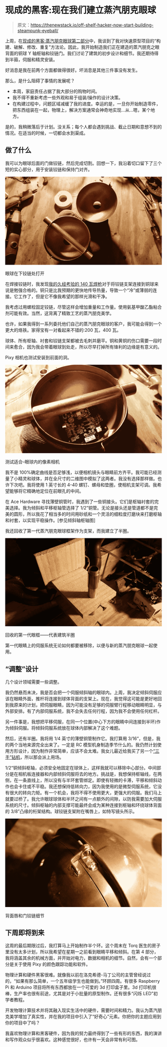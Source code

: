 # 现成的黑客:现在我们建立蒸汽朋克眼球

> 原文：<https://thenewstack.io/off-shelf-hacker-now-start-building-steampunk-eyeball/>

上周，在[现成的黑客:蒸汽朋克眼球第二部分](https://thenewstack.io/off-shelf-hacker-make-steampunk-eye-ball-part-2/)中，我谈到了我对快速原型项目的“构建、破解、修改、重复”方法论。因此，我开始制造我们正在建造的蒸汽朋克之眼背面的铜球 Y 轴枢轴和铰链门。我们讨论了建筑的初步设计和细节。我还期待得到半箍，伺服和精灵安装。

好消息是我在前两个方面都做得很好。坏消息是其他三件事没有发生。

那么，是什么阻碍了事情的发展呢？

*   本周，家庭责任占据了我大部分的购物时间。
*   我不得不重新考虑一些外观和易于组装/操作的设计决策。
*   在构建过程中，问题区域减缓了我的进度。幸运的是，一旦你开始制造零件，把东西组装在一起，物理上，解决方案通常会神奇地实现…从…嗯，某个地方。

是的，我稍微落后于计划。没关系；每个人都会遇到挑战、截止日期和意想不到的情况。在适当的时候，一切都会水到渠成。

## **做了什么**

我可以为眼球后面的门做铰链，然后完成切割。回想一下，我沿着切口留下了三个短的实心部分，用于安装铰链和保持门对齐。

![Eye ball opened on lower hinge](img/5ae4d78ef3e146f2b2cfbf191107ed2b.png)

眼球在下铰链处打开

在焊接铰链时，我发现[我的久经考验的 140 瓦焊枪](https://thenewstack.io/off-shelf-hacker-learn-solder/)对于将铰链支架连接到铜球来说是勉强合格的。铜只是比我预期的更快地传导热量，导致一个“冷”或薄弱的连接。它工作了，但是它不像我希望的那样光滑和干净。

我考虑过用螺栓固定铰链，尽管这样会增加重量和工作量。使用氨基甲酸乙酯粘合剂可能有效。当然，这背离了精致工艺的蒸汽朋克美学。

也许，如果我得到一系列委托他们自己的蒸汽朋克眼球的客户，我可能会得到一个更大的烙铁。家得宝有一对看起来不错的:200 瓦，400 瓦。

球体、所有枢轴、衬套和铰链支架都被去毛刺并磨平。铜和黄铜的伤口需要一段时间来愈合，因为我会带着眼球到处走，所以尽早打掉所有锋利的边缘是有意义的。

Pixy 相机也测试安装到前面的洞。

![Test fit - Pixy camera inside the eye ball](img/ad356b16e996add7647e8e9f4087713c.png)

测试适合–眼球内的像素相机

我不是 100%确定曲线是否足够浅，以便相机镜头与眼睛前方齐平。我可能已经测量了小精灵和球体，并在全尺寸的二维图中模拟了这两者。我没有选择那样做。也许下次吧。我将使用 1 英寸长的 4-40 螺钉、螺母和垫圈，使相机支架可调。我希望能够将它精确地定位在前眼孔的中间。

在 Ace Hardware 寻找薄壁铜管时，我遇到了一些铜接头。它们是枢轴衬套的完美选择。我为倾斜和平移枢轴管选择了 1/2”铜管。无论是接头还是管道都不是完美的圆形，所以我花了相当多的时间用砂纸和一个灵活的细粒度打磨块来打磨枢轴和衬套，以实现平稳操作。[参见倾斜轴枢轴图]

我还回收了第一代蒸汽朋克眼球框架作为支架，而我建立了半圈。

![Recycled 1st gen eye frame - stand for building half-hoop](img/e625b07ea2bc68174287d6aa6f14528d.png)

回收的第一代眼框——代表建筑半圈

第一代眼睛上的伺服系统无论如何都要被移除，以便与新的蒸汽朋克眼球一起使用。

## **“调整”设计**

几个设计领域需要一些调整。

我仍然悬而未决，我是否会把一个伺服倾斜轴的眼球内。上周，我决定倾斜伺服应该在眼睛外面，推杆将连接到球体背面的支架上。现在，我觉得这可能是更好地回到我原来的计划，把伺服眼睛，因为可能没有足够的伺服臂行程移动眼睛明显，与外部安排。有了内部伺服系统，我不会失去任何行程，因为我不会使用任何杠杆。

另一件事是，我想把平移伺服，在同一个位置(中心下方的眼睛中间连接到半环)作为倾斜伺服。将倾斜伺服系统放在球体内部解决了这个难题。

然后，还有半圈。我将用 1/4 英寸的薄壁铜管制作它。我打算用 3/16”，但是，我的两个当地来源完全出来了。一定是 RC 模型机身制造季节什么的。我仍然计划使用方形设计，因为制作非常简单，应该不会太难。我女儿最近给我买了另一个[“三手”钻机](https://www.adafruit.com/products/291?gclid=Cj0KEQjw6Ya5BRDdyOewyo_Z_64BEiQA-fVKe4_HNzB-HEsJZqpBQFEVWJF2r4trqt__TRAuITodJoIaApz08P8HAQ)，所以那会派上用场。

1/2“铜倾斜枢轴，必须安全地固定在球体上，这样我就可以移除中心部分。中间部分是在相机板连接器和内部倾斜伺服将去的地方。挑战是，我想保持枢轴线，在两侧，在一条直线上，所以没有与半环套管绑定。即使有轻微的卡滞，平移和倾斜动作也会卡住或不平稳。我还想保持低转向力，因为我使用的是微型伺服系统，它没有很大的转向力矩。有一个机会，我将不得不使用更大，更强大的伺服。我们马上就要过桥了。我允许眼球球体和半环之间有一点额外的间隙，以防我需要加大伺服系统的尺寸。倾斜枢轴的内部支撑可能最终会成为某种连接到枢轴和环绕球体背面的 3/8”凸缘的桁架结构。球铰链支架附在嘴唇上，如特写镜头所示。

![Back side lip and door hinge detail](img/1c6892e9a416eb577b549c6b96cdebb8.png)

背面唇和门铰链细节

## **下周即将到来**

这周的最后期限过后，我打算马上开始制作半个环。这个周末在 Torq 医生的房子里没有太多计划，所以我希望在星期一之前看到眼睛平移和倾斜。在第 4 部分，我将涵盖其余的机械方面，并开始对电力，数据和相机的细节。自然，会有一个部分是关于使用 Pixy 的颜色跟踪功能和软件。

物理计算和硬件黑客很难。就像我以前在洛克希德-马丁公司的主管曾经说过的，“如果有那么简单，一个五年级学生也能做到。”环顾四周。有很多 Raspberry Pi 和 Arduino 项目将所有东西都放在一个可爱的 3d 打印盒子里。3d 打印机很棒，生产率也很有前途，尤其是对于小批量的原型制作。还有很多“闪烁 LED”初学者教程。

开发物理计算技术并将其融入现实生活中的硬件，需要时间和精力。我认为蒸汽朋克美学增加了真实性，并在我的项目中引入了“好奇心”元素。你把你的主题应用到你的项目中了吗？

我喜欢物理计算和黑客硬件，因为我的努力最终得到了一些有形的东西，我的演讲和写作观众似乎很喜欢。这种感觉很好，也许有一天会非常有利可图。

<svg xmlns:xlink="http://www.w3.org/1999/xlink" viewBox="0 0 68 31" version="1.1"><title>Group</title> <desc>Created with Sketch.</desc></svg>